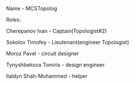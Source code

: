 Name - MCSTopolog  

Roles:  

Cherepanov Ivan - Captain(Topologist#2)   

Sokolov Timofey - Lieutenant(engineer Topologist)  

Moroz Pavel - circuit designer   

Tynyshbekova Tomiris - design engineer   

Ilaldyn Shah-Muhammed - helper
